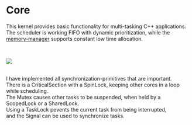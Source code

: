 <h1>Core</h1>

<p>
This kernel provides basic functionality for multi-tasking C++ applications.<br />
The scheduler is working FIFO with dynamic prioritization, while the
<a href="https://github.com/svenbieg/Heap">memory-manager</a> supports constant low time allocation.<br />
</p>
<br />

<img src="https://github.com/user-attachments/assets/a62770eb-6f1a-4035-a30c-d2c6846475e8" /><br />
<br />

<p>
I have implemented all synchronization-primitives that are important.<br />
There is a CriticalSection with a SpinLock, keeping other cores in a loop while scheduling.<br />
The Mutex causes other tasks to be suspended, when held by a ScopedLock or a SharedLock.<br />
Using a TaskLock pevents the current task from being interrupted,<br />
and the Signal can be used to synchronize tasks. 
</p>
